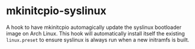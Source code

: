 mkinitcpio-syslinux
===================

A hook to have mkinitcpio automagically update the syslinux bootloader
image on Arch Linux. This hook will automatically install itself the
existing `linux.preset` to ensure syslinux is always run when a new
initramfs is built.
